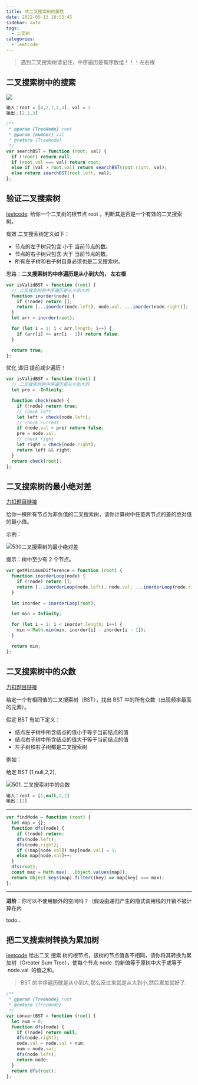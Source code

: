 ```yaml
---
title: 求二叉搜索树的属性
date: 2022-05-13 10:52:45
sidebar: auto
tags:
  - 二叉树
categories:
  - leetcode
---
```


> 遇到二叉搜索树请记住，中序遍历是有序数组！！！左右根

## 二叉搜索树中的搜索

![](https://assets.leetcode.com/uploads/2021/01/12/tree1.jpg)

```js
输入：root = [4,2,7,1,3], val = 2
输出：[2,1,3]
```

```js
/**
 * @param {TreeNode} root
 * @param {number} val
 * @return {TreeNode}
 */
var searchBST = function (root, val) {
  if (!root) return null;
  if (root.val === val) return root;
  else if (val > root.val) return searchBST(root.right, val);
  else return searchBST(root.left, val);
};
```

## 验证二叉搜索树

[leetcode](https://leetcode.cn/problems/validate-binary-search-tree): 给你一个二叉树的根节点 root ，判断其是否是一个有效的二叉搜索树。

有效 二叉搜索树定义如下：

- 节点的左子树只包含 小于 当前节点的数。
- 节点的右子树只包含 大于 当前节点的数。
- 所有左子树和右子树自身必须也是二叉搜索树。

思路：**二叉搜索树的中序遍历是从小到大的， 左右根**

```js
var isValidBST = function (root) {
  // 二叉搜索树的中序遍历是从小到大的
  function inorder(node) {
    if (!node) return [];
    return [...inorder(node.left), node.val, ...inorder(node.right)];
  }
  let arr = inorder(root);

  for (let i = 1; i < arr.length; i++) {
    if (arr[i] <= arr[i - 1]) return false;
  }

  return true;
};
```

优化 递归 提前减少遍历！

```js
var isValidBST = function (root) {
  // 二叉搜索树的中序遍历是从小到大的
  let pre = -Infinity;

  function check(node) {
    if (!node) return true;
    // check left
    let left = check(node.left);
    // check current
    if (node.val < pre) return false;
    pre = node.val;
    // check right
    let right = check(node.right);
    return left && right;
  }
  return check(root);
};
```

## 二叉搜索树的最小绝对差

[力扣题目链接](https://leetcode-cn.com/problems/minimum-absolute-difference-in-bst/)

给你一棵所有节点为非负值的二叉搜索树，请你计算树中任意两节点的差的绝对值的最小值。

示例：

![530二叉搜索树的最小绝对差](https://img-blog.csdnimg.cn/20201014223400123.png)

提示：树中至少有 2 个节点。

```js
var getMinimumDifference = function (root) {
  function inorderLoop(node) {
    if (!node) return [];
    return [...inorderLoop(node.left), node.val, ...inorderLoop(node.right)];
  }

  let inorder = inorderLoop(root);

  let min = Infinity;

  for (let i = 1; i < inorder.length; i++) {
    min = Math.min(min, inorder[i] - inorder[i - 1]);
  }

  return min;
};
```

## 二叉搜索树中的众数

[力扣题目链接](https://leetcode-cn.com/problems/find-mode-in-binary-search-tree/solution/)

给定一个有相同值的二叉搜索树（BST），找出 BST 中的所有众数（出现频率最高的元素）。

假定 BST 有如下定义：

- 结点左子树中所含结点的值小于等于当前结点的值
- 结点右子树中所含结点的值大于等于当前结点的值
- 左子树和右子树都是二叉搜索树

例如：

给定 BST [1,null,2,2],

![501. 二叉搜索树中的众数](https://assets.leetcode.com/uploads/2021/03/11/mode-tree.jpg)

```js
输入：root = [1,null,2,2]
输出：[2]
```

---

```js
var findMode = function (root) {
  let map = {};
  function dfs(node) {
    if (!node) return;
    dfs(node.left);
    dfs(node.right);
    if (!map[node.val]) map[node.val] = 1;
    else map[node.val]++;
  }
  dfs(root);
  const max = Math.max(...Object.values(map));
  return Object.keys(map).filter((key) => map[key] === max);
};
```

---

**进阶**：你可以不使用额外的空间吗？（假设由递归产生的隐式调用栈的开销不被计算在内

todo...

## 把二叉搜索树转换为累加树

[leetcode](https://leetcode.cn/problems/convert-bst-to-greater-tree) 给出二叉 搜索 树的根节点，该树的节点值各不相同，请你将其转换为累加树（Greater Sum Tree），使每个节点 node  的新值等于原树中大于或等于  node.val  的值之和。

> BST 的中序遍历就是从小到大,那么反过来就是从大到小,然后累加就好了.

```js
/**
 * @param {TreeNode} root
 * @return {TreeNode}
 */
var convertBST = function (root) {
  let num = 0;
  function dfs(node) {
    if (!node) return null;
    dfs(node.right);
    node.val = node.val + num;
    num = node.val;
    dfs(node.left);
    return node;
  }
  return dfs(root);
};
```
